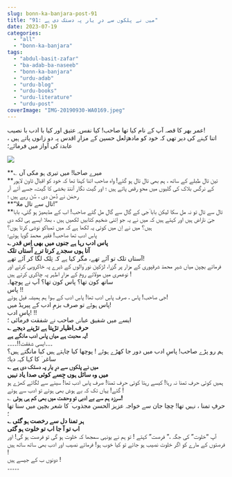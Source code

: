 ```yaml
---
slug: bonn-ka-banjara-post-91
title: "91: میں نے پلکوں سے درِ یار پہ دستک دی ہے"
date: 2023-07-19
categories: 
  - "all"
  - "bonn-ka-banjara"
tags: 
  - "abdul-basit-zafar"
  - "ba-adab-ba-naseeb"
  - "bonn-ka-banjara"
  - "urdu-adab"
  - "urdu-blog"
  - "urdu-books"
  - "urdu-literature"
  - "urdu-post"
coverImage: "IMG-20190930-WA0169.jpeg"
---
```


عمر بھر کا قصہ آپ کے نام کیا تھا صاحب! کیا نفس ِ عتیق اور کیا با ادب با نصیب!  
اتنا کہنے کی دیر تھی کہ خود کو مادھوؔلعل حسین کے مزارِ اقدس پہ دو زانوں پاتے ہیں ، عابدہؔ کی آواز میں فرمائے؛

![](images/IMG-20190930-WA0169-300x200.jpeg)

  
**؎ میرے صاحبا! میں تیری ہو مکی آں  
**تین تال طبلے کے ساتھ ، ہم بھی تال تال ہو گئے! واہ صاحب اتنا کہنا تھا کہ خود کو اقبالؔ ٹاون لاہور کے نرگس بلاک کی گلیوں میں محوِ رقص پاتے ہیں ؛ اور گیت نگار آنندؔ بخشی کا گیت، جسے اَئے آر رحمٰن نے دُھن دی ، سُن رہے ہیں ؛  
**“تال سے تال ملا!”  
**تال سے تال تو نہ مل سکا لیکن بابا ؔجی کے گال سے گال مل گئے صاحب! اب کے مڈبھیڑ ہو گئی، بابا جیؔ ناراض ہیں اور کہتے ہیں کہ میں نے یہ جو اِتنی ضخیم کتابیں لکھیں ہیں ، بھلا ایسے ہی لکھ دی ہیں؟ میں نے اِن میں کوئی یہ لکھا ہے کہ میں تمباکو نوشی کرتا ہوں؟  
پاسِ ادب تھا صاحب! فقیر محمدؔ گویا ہوئے؛  
**؎ پاس ادب رہا ہے جنوں میں بھی اِس قدر  
آتا ہوں سجدے کرتا ترے آستاں تلک**  
آستاں تلک تو آئے تھے، مگر کیا ہے کہ تِلک لگا کر آئے تھے!  
فرمائے بچپن میاں شیرِ محمدؔ شرقپوری کے مزار پر گزرا، لڑکپن نور ؔوالوں کے ڈیرے پہ خاکروبی کرتے اور نوعمری میں مولائے رومؔ کے مزارِ اطہر پہ چاکری کرتے ہیں !  
ساتھ کون تھا؟ پاس کون تھا؟ آپ نے پوچھا۔  
پاس !!  
جی صاحب! پاس ، صرف پاسِ ادب تھا! پاسِ ادب کے سِوا ہم ہمیشہ فیل ہوئے!  
پاس ہوئے تو صرف بزمِ ادب کے پیریڈ میں!  
پاسِ ادب! !!  
ایسے میں شفیق عباسؔ صاحب نے شفقت فرمائی ؛  
**؎ حرف ِاظہار تڑپتا ہے تڑپنے دیجے  
یہ محبت ہے میاں پاس ادب مانگے ہے!**  
۔۔۔ایسی شفقت!!۔۔۔۔  
ہم رو پڑے صاحب! پاسِ ادب میں دور جا کھڑے ہوئے ! پوچھا کیا چاہتے ہیں کیا مانگتے ہیں؟ساغر ؔ کا کہا کہہ دیا؛  
**؎ میں نے پلکوں سے درِ یار پہ دستک دی ہے  
میں وہ سائل ہوں جِسے کوئی صدا یاد نہیں**  
ہمیں کوئی حرفِ تمنا نہ رہا! کیسے رہتا کوئی حرِف تمنا! صرف پاسِ ادب تھا! سینے سے لگائے کھڑے ہو گئے! یہاں تک کہ بے ہوش بھی ہوئے تو ادب سے ہوئے !  
؎ **سرزد ہم سے بے ادبی تو وحشت میں بھی کم ہی ہوئی!**  
حرفِ تمنا ، نہیں تھا! چچا جان سے خواجہ عزیز الحسن مجذوب ؔ کا شعر بچپن میں سنا تھا ؛  
**؎ ہر تمنا دل سے رخصت ہو گئی  
اب تو آ جا اب تو خلوت ہو گئی**  
آپ “خلوت” کی جگہ ،” فرصت” کہتے ! تو ہم نے یونہی سمجھا کہ خلوت ہو گی تو فرصت ہو گی! اور فرصتوں کے مارے کو اگر خلوت نصیب ہو جائے تو کیا خوب ہو! فرمائے نصیب اور ادب بھی ساتھ ساتھ ہیں !  
دونوں ب کے جیسے ہیں !  
۔۔۔۔۔
